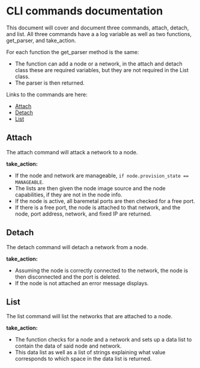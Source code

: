 # CLI commands documentation

This document will cover and document three commands, attach, detach, and list. All three commands have a a log variable as well as two functions, get_parser, and take_action. 

For each function the get_parser method is the same:
* The function can add a node or a network, in the attach and detach class these are required variables, but they are not required in the List class. 
* The parser is then returned. 

Links to the commands are here:
* [Attach](#attach)
* [Detach](#detach)
* [List](#list)


## <a name="attach"></a>Attach

The attach command will attack a network to a node.

**take_action:** 
* If the node and network are manageable, `if node.provision_state == MANAGEABLE`.
* The lists are then given the node image source and the node capabilities, if they are not in the node info. 
* If the node is active, all baremetal ports are then checked for a free port.
* If there is a free port, the node is attached to that network, and the node, port address, network, and fixed IP are returned.

## <a name="detach"></a>Detach

The detach command will detach a network from a node. 

**take_action:**
* Assuming the node is correctly connected to the network, the node is then disconnected and the port is deleted.
* If the node is not attached an error message displays.

## <a name="list"></a>List

The list command will list the networks that are attached to a node. 

**take_action:**
* The function checks for a node and a network and sets up a data list to contain the data of said node and network.
* This data list as well as a list of strings explaining what value corresponds to which space in the data list is returned. 
